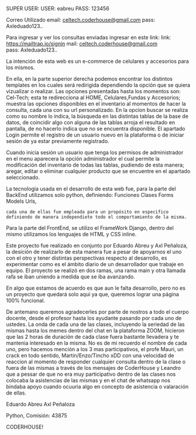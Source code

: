 SUPER USER:
    USER: eabreu
    PASS: 123456

Correo Utilizado
    email: celtech.coderhouse@gmail.com 
    pass: Axleduado123..

Para ingresar y ver los consultas enviadas ingresar en este link:
    link: https://mailtrap.io/signin
    mail: celtech.coderhouse@gmail.com  
    pass: Axleduado123..


La intención de esta web es un e-commerce de celulares y accesorios para los mismos.

En ella, en la parte superior derecha podemos encontrar los distintos templates en los cuales será redirigida dependiendo la opción que se quiera vizualizar o realizar. Las opciones presentadas hasta los momentos son: Cel-Tech; esta te redirecciona al HOME, Celulares,Fundas y Accesorios; muestra las opciones disponibles en el inventario al momentos de hacer la consulta, cada una con su url personalizado. En la opcion buscar se realiza como su nombre lo indica, la búsqueda en las distintas tablas de la base de datos, de coincidir algo con alguna de las tablas arroja el resultado en pantalla, de no hacerlo indica que no se encuentra disponible. El apartado Login permite el registro de un usuario nuevo en la plataforma o de iniciar sesión de ya estar previamente registrado. 

Cuando inicia sesión un usuario que tenga los permisos de administrador en el menu aparecera la opción administrador el cual permite la modificación del inventario de todas las tablas, pudiendo de esta manera; aregar, editar o eliminar cualquier producto que se encuentre en el apartado seleccionado.

La tecnología usada en el desarrollo de esta web fue, para la parte del BackEnd utilizamos solo python, definiendo:
    Funciones
    Clases
    Forms
    Models
    Urls,

    cada una de ellas fue empleada para un propósito en especifico definiendo de manera independiete todo el comportamiento de la misma.

Para la parte del FrontEnd, se utilizo el FrameWork Django, dentro del mismo utilizamos los lenguajes de HTML y CSS inline. 

Este proyecto fue realizado en conjunto por Eduardo Abreu y Axl Peñaloza, la desición de realizarlo de esta manera fue a pesar de apoyarnos el uno con el otro y tener distintas perspectivas respecto al desarrollo, es experimentar como es el ámbito diario de un desarrollador que trabaje en equipo. El proyecto se realizó en dos ramas, una rama main y otra llamada rafa se iban uniendo a medida que se iba avanzando.

En algo que estamos de acuerdo es que aun le falta desarrollo, pero no es un proyecto que quedará solo aqui ya que, queremos lograr una página 100% funcional.

De antemano queremos agradecerles por parte de nostros a todo el cuerpo docente, desde el profesor hasta los ayudante pasando por cada uno de ustedes. La onda de cada una de las clases, incluyendo la seriedad de las mismas hasta los memes dentro del chat en la plataforma ZOOM, hicieron que las 2 horas de duración de cada clase fuera bastante llevadera y te mantenia interesado en la misma. No es de mi recuerdo el nombre de cada uno, pero hacemos mención a los 3 mas participativos, el profe Mauri, un crack en todo sentido, Martin/Enzo/Tincho xDD con una velocidad de reaccion al momento de responder cualquier consulta dentro de la clase o fuera de las mismas a través de los mensajes de CoderHouse y Leandro que
a pessar de que no era muy participativo dentro de las clases nos colocaba la asistencias de las mismas y en el chat de whatsapp nos bindaba apoyo cuando ocuuria algo en concepto de asistencia o valaración de ellas.   

Eduardo Abreu
Axl Peñaloza

Python, Comisión: 43875

CODERHOUSE! 

